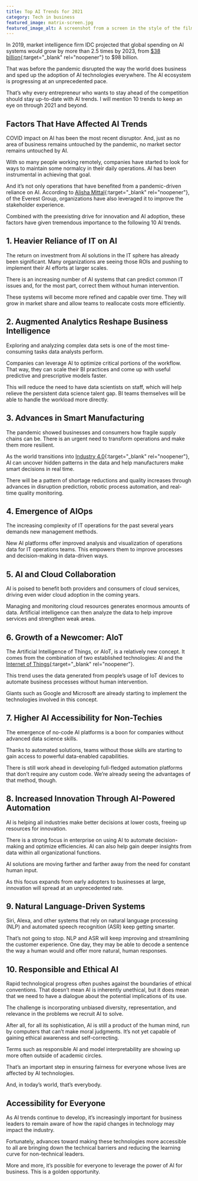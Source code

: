 ```yaml
---
title: Top AI Trends for 2021
category: Tech in business
featured_image: matrix-screen.jpg
featured_image_alt: A screenshot from a screen in the style of the film The Matrix
---
```


In 2019, market intelligence firm IDC projected that global spending on AI systems would grow by more than 2.5 times by 2023, from [$38 billion](https://www.idc.com/getdoc.jsp?containerId=prUS45481219#:~:text=According%20to%20the%20recently%20updated,will%20be%20spent%20in%202019.){:target="_blank" rel="noopener"} to $98 billion.

That was before the pandemic disrupted the way the world does business and sped up the adoption of AI technologies everywhere. The AI ecosystem is progressing at an unprecedented pace.

That’s why every entrepreneur who wants to stay ahead of the competition should stay up-to-date with AI trends. I will mention 10 trends to keep an eye on through 2021 and beyond.

## Factors That Have Affected AI Trends

COVID impact on AI has been the most recent disruptor. And, just as no area of business remains untouched by the pandemic, no market sector remains untouched by AI.

With so many people working remotely, companies have started to look for ways to maintain some normalcy in their daily operations. AI has been instrumental in achieving that goal.

And it’s not only operations that have benefited from a pandemic-driven reliance on AI. According to [Alisha Mittal](https://www.everestgrp.com/2020-12-10-top-artificial-intelligence-ai-trends-in-2021-in-the-news-.html){:target="_blank" rel="noopener"}, of the Everest Group, organizations have also leveraged it to improve the stakeholder experience.

Combined with the preexisting drive for innovation and AI adoption, these factors have given tremendous importance to the following 10 AI trends.

## 1. Heavier Reliance of IT on AI

The return on investment from AI solutions in the IT sphere has already been significant. Many organizations are seeing those ROIs and pushing to implement their AI efforts at larger scales.

There is an increasing number of AI systems that can predict common IT issues and, for the most part, correct them without human intervention.

These systems will become more refined and capable over time. They will grow in market share and allow teams to reallocate costs more efficiently.

## 2. Augmented Analytics Reshape Business Intelligence

Exploring and analyzing complex data sets is one of the most time-consuming tasks data analysts perform.

Companies can leverage AI to optimize critical portions of the workflow. That way, they can scale their BI practices and come up with useful predictive and prescriptive models faster.

This will reduce the need to have data scientists on staff, which will help relieve the persistent data science talent gap. BI teams themselves will be able to handle the workload more directly.

## 3. Advances in Smart Manufacturing

The pandemic showed businesses and consumers how fragile supply chains can be. There is an urgent need to transform operations and make them more resilient.

As the world transitions into [Industry 4.0](https://www.i-scoop.eu/industry-4-0/){:target="_blank" rel="noopener"}, AI can uncover hidden patterns in the data and help manufacturers make smart decisions in real time.

There will be a pattern of shortage reductions and quality increases through advances in disruption prediction, robotic process automation, and real-time quality monitoring.

## 4. Emergence of AIOps

The increasing complexity of IT operations for the past several years demands new management methods.

New AI platforms offer improved analysis and visualization of operations data for IT operations teams. This empowers them to improve processes and decision-making in data-driven ways.

## 5. AI and Cloud Collaboration

AI is poised to benefit both providers and consumers of cloud services, driving even wider cloud adoption in the coming years.

Managing and monitoring cloud resources generates enormous amounts of data. Artificial intelligence can then analyze the data to help improve services and strengthen weak areas.

## 6. Growth of a Newcomer: AIoT

The Artificial Intelligence of Things, or AIoT, is a relatively new concept. It comes from the combination of two established technologies: AI and the [Internet of Things](https://www.wired.co.uk/article/internet-of-things-what-is-explained-iot){:target="_blank" rel="noopener"}.

This trend uses the data generated from people’s usage of IoT devices to automate business processes without human intervention.

Giants such as Google and Microsoft are already starting to implement the technologies involved in this concept.

## 7. Higher AI Accessibility for Non-Techies

The emergence of no-code AI platforms is a boon for companies without advanced data science skills.

Thanks to automated solutions, teams without those skills are starting to gain access to powerful data-enabled capabilities.

There is still work ahead in developing full-fledged automation platforms that don’t require any custom code. We’re already seeing the advantages of that method, though.

## 8. Increased Innovation Through AI-Powered Automation

AI is helping all industries make better decisions at lower costs, freeing up resources for innovation.

There is a strong focus in enterprise on using AI to automate decision-making and optimize efficiencies. AI can also help gain deeper insights from data within all organizational functions.

AI solutions are moving farther and farther away from the need for constant human input.

As this focus expands from early adopters to businesses at large, innovation will spread at an unprecedented rate.

## 9. Natural Language-Driven Systems

Siri, Alexa, and other systems that rely on natural language processing (NLP) and automated speech recognition (ASR) keep getting smarter.

That’s not going to stop. NLP and ASR will keep improving and streamlining the customer experience. One day, they may be able to decode a sentence the way a human would and offer more natural, human responses.

## 10. Responsible and Ethical AI

Rapid technological progress often pushes against the boundaries of ethical conventions. That doesn’t mean AI is inherently unethical, but it does mean that we need to have a dialogue about the potential implications of its use.

The challenge is incorporating unbiased diversity, representation, and relevance in the problems we recruit AI to solve.

After all, for all its sophistication, AI is still a product of the human mind, run by computers that can’t make moral judgments. It’s not yet capable of gaining ethical awareness and self-correcting.

Terms such as responsible AI and model interpretability are showing up more often outside of academic circles.

That’s an important step in ensuring fairness for everyone whose lives are affected by AI technologies.

And, in today’s world, that’s everybody.

## Accessibility for Everyone

As AI trends continue to develop, it’s increasingly important for business leaders to remain aware of how the rapid changes in technology may impact the industry.

Fortunately, advances toward making these technologies more accessible to all are bringing down the technical barriers and reducing the learning curve for non-technical leaders.

More and more, it’s possible for everyone to leverage the power of AI for business. This is a golden opportunity.

